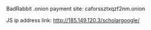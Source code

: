 BadRabbit .onion payment site: caforssztxqzf2nm.onion

JS ip address link: http://185.149.120.3/scholargoogle/
